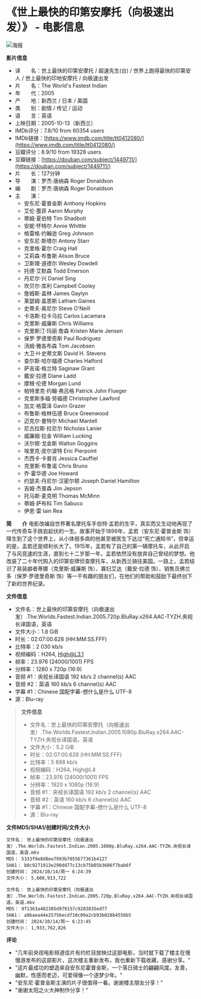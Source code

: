 # 《世上最快的印第安摩托（向极速出发）》 - 电影信息

![海报](https://img9.doubanio.com/view/photo/l_ratio_poster/public/p2480744820.jpg)

**影片信息**
- 译　　名：世上最快的印第安摩托 / 超速先生(台) / 世界上跑得最快的印第安人 / 世上最快的印地安摩托 / 向极速出发
- 片　　名：The World's Fastest Indian
- 年　　代：2005
- 产　　地：新西兰 / 日本 / 美国
- 类　　别：剧情 / 传记 / 运动
- 语　　言：英语
- 上映日期：2005-10-13（新西兰）
- IMDb评分：7.8/10 from 60354 users
- IMDb链接：[https://www.imdb.com/title/tt0412080/](https://www.imdb.com/title/tt0412080/)
- 豆瓣评分：8.9/10 from 19328 users
- 豆瓣链接：[https://douban.com/subject/1449711/](https://douban.com/subject/1449711/)
- 片　　长：127分钟
- 导　　演：罗杰·唐纳森 Roger Donaldson
- 编　　剧：罗杰·唐纳森 Roger Donaldson
- 主　　演： 
  - 安东尼·霍普金斯 Anthony Hopkins
  - 艾伦·墨菲 Aaron Murphy
  - 蒂姆·夏伯特 Tim Shadbolt
  - 安妮·怀特尔 Annie Whittle
  - 格雷格·约翰逊 Greg Johnson
  - 安东尼·斯塔尔 Antony Starr
  - 克里格·霍尔 Craig Hall
  - 艾莉森·布鲁斯 Alison Bruce
  - 卫斯理·道德尔 Wesley Dowdell
  - 托德·艾默森 Todd Emerson
  - 丹尼尔·兴 Daniel Sing
  - 坎贝尔·库利 Campbell Cooley
  - 詹姆斯·盖林 James Gaylyn
  - 莱瑟姆·盖恩斯 Latham Gaines
  - 史蒂夫·奥尼尔 Steve O'Neill
  - 卡洛斯·拉卡马拉 Carlos Lacamara
  - 克里斯·威廉斯 Chris Williams
  - 克里斯汀·玛丽·詹森 Kristen Marie Jensen
  - 保罗·罗德里奇斯 Paul Rodriguez
  - 汤姆·雅各布森 Tom Jacobsen
  - 大卫·H·史蒂文斯 David H. Stevens
  - 查尔斯·哈尔福德 Charles Halford
  - 萨吉诺·格兰特 Saginaw Grant
  - 戴安·拉德 Diane Ladd
  - 摩根·伦德 Morgan Lund
  - 帕特里克·约翰·弗吕格 Patrick John Flueger
  - 克里斯多福·劳福德 Christopher Lawford
  - 加文·格雷泽 Gavin Grazer
  - 布鲁斯·格林伍德 Bruce Greenwood
  - 迈克尔·曼特尔 Michael Mantell
  - 尼古拉斯·拉尼尔 Nicholas Lanier
  - 威廉姆·拉金 William Lucking
  - 沃尔顿·戈金斯 Walton Goggins
  - 埃里克·皮尔波特 Eric Pierpoint
  - 杰西卡·卡普肖 Jessica Cauffiel
  - 克里斯·布鲁诺 Chris Bruno
  - 乔·霍华德 Joe Howard
  - 约瑟夫·丹尼尔·汉密尔顿 Joseph Daniel Hamilton
  - 吉姆·杰普森 Jim Jepson
  - 托马斯·麦克明 Thomas McMinn
  - 蒂姆·萨布科 Tim Sabuco
  - 伊恩·雷 Iain Rea
  
**简　　介**
电影改编自世界著名摩托车手伯特·孟若的生平，真实而又生动地再现了一代传奇车手跌宕起伏的一生。故事开始于1899年，孟若（安东尼·霍普金斯 饰）降生到了这个世界上，从小体弱多病的他甚至被医生下达过“死亡通知书”，但幸运的是，孟若还是顺利长大了。1915年，孟若有了自己的第一辆摩托车，从此开启了与风竞速的生涯，直到七十二岁那一年，孟若依然没有放弃自己曾经的梦想。他改装了二十年代购入的印第安牌侦查摩托车，从新西兰骑往美国。一路上，孟若结识了易装癖者蒂娜（克里斯·威廉斯 饰）、寡妇艾达（戴安·拉德 饰）、销售员佛兰多（保罗·罗德里奇斯 饰）等一干有趣的朋友们，在他们的帮助和鼓励下最终创下了新的世界纪录。

**文件信息**
- 文件名：世上最快的印第安摩托（向极速出发）.The.Worlds.Fastest.Indian.2005.720p.BluRay.x264.AAC-TYZH.央视长译国语，英语
- 文件大小：1.8 GiB
- 时长：02:07:00.628 (HH:MM:SS.FFF)
- 比特率：2 030 kb/s
- 视频编码：H264, High@L3.1
- 帧率：23.976 (24000/1001) FPS
- 分辨率：1280 x 720p (16:9)
- 音频 #1：央视长译国语 192 kb/s 2 channel(s) AAC
- 音频 #2：英语 160 kb/s 6 channel(s) AAC
- 字幕 #1：Chinese 国配字幕-想什么是什么 UTF-8
- 源：Blu-ray

> **文件信息**
> - 文件名：世上最快的印第安摩托（向极速出发）.The.Worlds.Fastest.Indian.2005.1080p.BluRay.x264.AAC-TYZH.央视长译国语，英语
> - 文件大小：5.2 GiB
> - 时长：02:07:00.628 (HH:MM:SS.FFF)
> - 比特率：5 888 kb/s
> - 视频编码：H264, High@L4
> - 帧率：23.976 (24000/1001) FPS
> - 分辨率：1920 x 1080p (16:9)
> - 音频 #1：央视长译国语 192 kb/s 2 channel(s) AAC
> - 音频 #2：英语 160 kb/s 6 channel(s) AAC
> - 字幕 #1：Chinese 国配字幕-想什么是什么 UTF-8
> - 源：Blu-ray 

**文件MD5/SHA1/创建时间/文件大小**
```
文件名： 世上最快的印第安摩托（向极速出发）.The.Worlds.Fastest.Indian.2005.1080p.BluRay.x264.AAC-TYZH.央视长译国语，英语.mkv
MD5： 5333f9e8d8ee7993b7055677361b4127
SHA1： b0c9271913e290dd77c13cb75b05b3606f7bab6f
创建时间： 2024/10/14/周一 6:24:39
文件大小： 5,608,913,722
```
```
文件名： 世上最快的印第安摩托（向极速出发）.The.Worlds.Fastest.Indian.2005.720p.BluRay.x264.AAC-TYZH.央视长译国语，英语.mkv
MD5： 9f1363a482305d979157c9203835ed77
SHA1： a9baea44e25756ecdf10c09a2cb93b028b4558b5
创建时间： 2024/10/14/周一 6:23:45
文件大小： 1,933,762,826
```

**评论**
- "几年前央视电影频道佳片有约栏目放映过这部电影，当时就下载了楼主在慢慢游发布的这部影片，这次楼主重新发布，我也重新下载收藏，感谢分享。"
- "这片最成功的塑造来自安东尼霍普金斯，一个落日骑士的翩翩风度。友善，幽默，性感而老迈，可爱得像一个逐梦少年。"
- "安东尼·霍普金斯主演的片子很值得一看。谢谢楼主朋友分享！"
- "谢谢太阳之火大神制作分享！"
